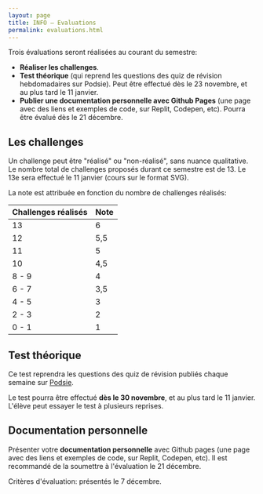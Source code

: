 ```yaml
---
layout: page
title: INFO – Evaluations
permalink: evaluations.html
---
```


Trois évaluations seront réalisées au courant du semestre:

- **Réaliser les challenges**.
- **Test théorique** (qui reprend les questions des quiz de révision hebdomadaires sur Podsie). Peut être effectué dès le 23 novembre, et au plus tard le 11 janvier.
- **Publier une documentation personnelle avec Github Pages** (une page avec des liens et exemples de code, sur Replit, Codepen, etc). Pourra être évalué dès le 21 décembre.

## Les challenges

Un challenge peut être "réalisé" ou "non-réalisé", sans nuance qualitative. Le nombre total de challenges proposés durant ce semestre est de 13. Le 13e sera effectué le 11 janvier (cours sur le format SVG).

La note est attribuée en fonction du nombre de challenges réalisés:

| Challenges réalisés | Note |
|:------------------- |:---- |
| 13                  | 6    |
| 12                  | 5,5  |
| 11                  | 5    |
| 10                  | 4,5  |
| 8 - 9               | 4    |
| 6 - 7               | 3,5  |
| 4 - 5               | 3    |
| 2 - 3               | 2    |
| 0 - 1               | 1    |

## Test théorique

Ce test reprendra les questions des quiz de révision publiés chaque semaine sur [Podsie](podsie.html).

Le test pourra être effectué **dès le 30 novembre**, et au plus tard le 11 janvier. L'élève peut essayer le test à plusieurs reprises.

## Documentation personnelle

Présenter votre **documentation personnelle** avec Github pages (une page avec des liens et exemples de code, sur Replit, Codepen, etc). Il est recommandé de la soumettre à l'évaluation le 21 décembre. 

Critères d'évaluation: présentés le 7 décembre.
